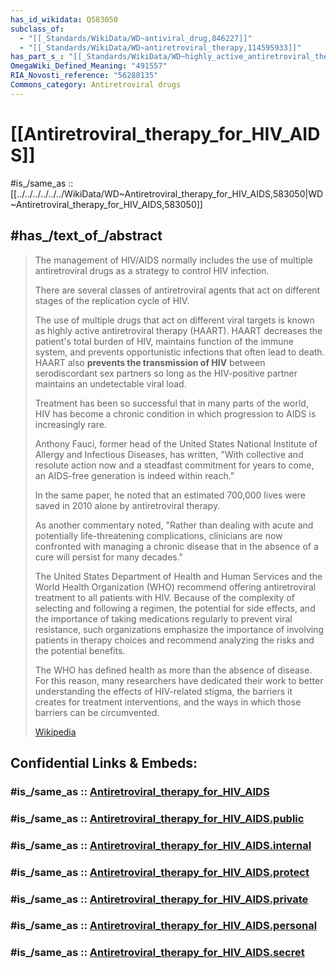```yaml
---
has_id_wikidata: Q583050
subclass_of:
  - "[[_Standards/WikiData/WD~antiviral_drug,846227]]"
  - "[[_Standards/WikiData/WD~antiretroviral_therapy,114595933]]"
has_part_s_: "[[_Standards/WikiData/WD~highly_active_antiretroviral_therapy,3536652]]"
OmegaWiki_Defined_Meaning: "491557"
RIA_Novosti_reference: "56288135"
Commons_category: Antiretroviral drugs
---
```


# [[Antiretroviral_therapy_for_HIV_AIDS]] 

#is_/same_as :: [[../../../../../../WikiData/WD~Antiretroviral_therapy_for_HIV_AIDS,583050|WD~Antiretroviral_therapy_for_HIV_AIDS,583050]]

## #has_/text_of_/abstract 

> The management of HIV/AIDS normally includes the use of 
> multiple antiretroviral drugs as a strategy to control HIV infection. 
> 
> There are several classes of antiretroviral agents 
> that act on different stages of the replication cycle of HIV. 
> 
> The use of multiple drugs that act on different viral targets 
> is known as highly active antiretroviral therapy (HAART). 
> HAART decreases the patient's total burden of HIV, maintains function of the immune system, 
> and prevents opportunistic infections that often lead to death. 
> HAART also **prevents the transmission of HIV** between serodiscordant sex partners 
> so long as the HIV-positive partner maintains an undetectable viral load.
>
> Treatment has been so successful that in many parts of the world, 
> HIV has become a chronic condition in which progression to AIDS is increasingly rare. 
> 
> Anthony Fauci, former head of the United States National Institute of Allergy and Infectious Diseases, 
> has written, "With collective and resolute action now and a steadfast commitment for years to come, 
> an AIDS-free generation is indeed within reach." 
> 
> In the same paper, he noted that an estimated 700,000 lives were saved in 2010 alone 
> by antiretroviral therapy. 
> 
> As another commentary noted, "Rather than dealing with acute 
> and potentially life-threatening complications, clinicians are now confronted with 
> managing a chronic disease that in the absence of a cure will persist for many decades."
>
> The United States Department of Health and Human Services and the World Health Organization 
> (WHO) recommend offering antiretroviral treatment to all patients with HIV. 
> Because of the complexity of selecting and following a regimen, the potential for side effects, 
> and the importance of taking medications regularly to prevent viral resistance, 
> such organizations emphasize the importance of involving patients in therapy choices 
> and recommend analyzing the risks and the potential benefits.
>
> The WHO has defined health as more than the absence of disease. 
> For this reason, many researchers have dedicated their work 
> to better understanding the effects of HIV-related stigma, 
> the barriers it creates for treatment interventions, 
> and the ways in which those barriers can be circumvented.
>
> [Wikipedia](https://en.wikipedia.org/wiki/Management%20of%20HIV/AIDS) 


## Confidential Links & Embeds: 

### #is_/same_as :: [Antiretroviral_therapy_for_HIV_AIDS](/_Standards/bio/Medicine/Therapy/Antiretroviral_therapy_for_HIV_AIDS.md) 

### #is_/same_as :: [Antiretroviral_therapy_for_HIV_AIDS.public](/_public/bio/Medicine/Therapy/Antiretroviral_therapy_for_HIV_AIDS.public.md) 

### #is_/same_as :: [Antiretroviral_therapy_for_HIV_AIDS.internal](/_internal/bio/Medicine/Therapy/Antiretroviral_therapy_for_HIV_AIDS.internal.md) 

### #is_/same_as :: [Antiretroviral_therapy_for_HIV_AIDS.protect](/_protect/bio/Medicine/Therapy/Antiretroviral_therapy_for_HIV_AIDS.protect.md) 

### #is_/same_as :: [Antiretroviral_therapy_for_HIV_AIDS.private](/_private/bio/Medicine/Therapy/Antiretroviral_therapy_for_HIV_AIDS.private.md) 

### #is_/same_as :: [Antiretroviral_therapy_for_HIV_AIDS.personal](/_personal/bio/Medicine/Therapy/Antiretroviral_therapy_for_HIV_AIDS.personal.md) 

### #is_/same_as :: [Antiretroviral_therapy_for_HIV_AIDS.secret](/_secret/bio/Medicine/Therapy/Antiretroviral_therapy_for_HIV_AIDS.secret.md)

